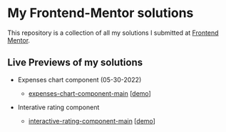 # My Frontend-Mentor solutions

This repository is a collection of all my solutions I submitted at [Frontend Mentor](https://frontendmentor.io).

## Live Previews of my solutions

- Expenses chart component (05-30-2022)

  - [expenses-chart-component-main](./expenses-chart-component-main) [[demo](https://tombatossals.github.io/frontendmentor-challenges/expenses-chart-component-main/)]

- Interative rating component
  - [interactive-rating-component-main](./interactive-rating-component-main) [[demo](https://tombatossals.github.io/frontendmentor-challenges/interactive-rating-component-main/)]
